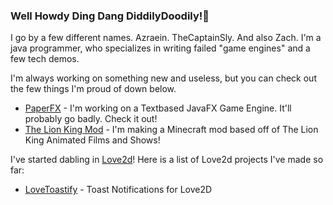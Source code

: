 ### Well Howdy Ding Dang DiddilyDoodily!👋

I go by a few different names. Azraein. TheCaptainSly. And also Zach.
I'm a java programmer, who specializes in writing failed "game engines" and a few tech demos. 

I'm always working on something new and useless, but you can check out the few things I'm proud of down below. 

- [PaperFX](https://github.com/CaptainSly/PaperFX) - I'm working on a Textbased JavaFX Game Engine. It'll probably go badly. Check it out!
- [The Lion King Mod](https://github.com/CaptainSly/Lion-King-Mod) - I'm making a Minecraft mod based off of The Lion King Animated Films and Shows!

I've started dabling in [Love2d](https://www.love2d.org)! 
Here is a list of Love2d projects I've made so far:
- [LoveToastify](https://github.com/CaptainSly/LoveToastify) - Toast Notifications for Love2D
